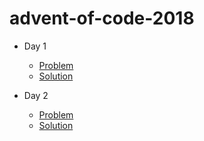 # advent-of-code-2018

* Day 1
    * [Problem](https://adventofcode.com/2018/day/1)
    * [Solution](https://github.com/amit3992/advent-of-code-2018/blob/master/com/aoc/Day1.java)
    
* Day 2
    * [Problem](https://adventofcode.com/2018/day/2)
    * [Solution](https://github.com/amit3992/advent-of-code-2018/blob/master/com/aoc/Day2.java)
    
